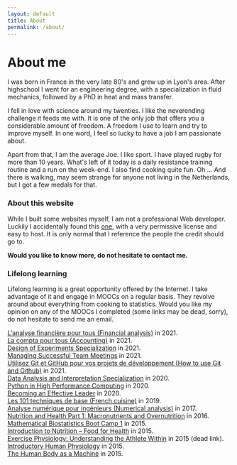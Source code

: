 ```yaml
---
layout: default
title: About
permalink: /about/
---
```



# About me

I was born in France in the very late 80's and grew up in Lyon's area. After
highschool I went for an engineering degree, with a specialization in fluid 
mechanics, followed by a PhD in heat and mass transfer. 

I fell in love with science around my twenties. I like the 
neverending challenge it feeds me with. It is one of the only job
that offers you a considerable amount of freedom. A freedom I use to learn and 
try to improve myself. In one word, I feel so lucky to have a job I am 
passionate about. 

Apart from that, I am the average Joe. I like sport. I have played rugby for more than
10 years. What's left of it today is a daily resistance training routine and a run 
on the week-end. I also find cooking quite fun. Oh ... And there is 
walking, may seem strange for anyone not living in the Netherlands, but I got 
a few medals for that. 

### About this website

While I built some websites myself, I am not a professional Web developer.
Luckily I accidentally found this [one](https://github.com/pauliacomi/pauliacomi.github.com),
with a very permissive license and easy to host. It is only normal that I 
reference the people the credit should go to. 

**Would you like to know more, do not hesitate to contact me.**

### Lifelong learning

Lifelong learning is a great opportunity offered by the Internet. 
I take advantage of it and engage in MOOCs on a regular basis. They revolve around 
about everything from cooking to statistics. Would you like my opinion on any of the 
MOOCs I completed (some links may be dead, sorry), do not hesitate to send me an email. 

[L'analyse financière pour tous  (Financial analysis)](https://www.fun-mooc.fr/en/cours/lanalyse-financiere-pour-tous/) in 2021. <br/>
[La compta pour tous (Accounting)](https://www.fun-mooc.fr/en/cours/la-compta-pour-tous/) in 2021. <br/>
[Design of Experiments Specialization](https://www.coursera.org/specializations/design-experiments) in 2021. <br/>
[Managing Successful Team Meetings](https://alison.com/course/business-communication-managing-successful-team-meetings-revised) in 2021. <br/>
[Utilisez Git et GitHub pour vos projets de développement (How to use Git and Github)](https://openclassrooms.com/fr/courses/5641721-utilisez-git-et-github-pour-vos-projets-de-developpement) in 2021. <br/>
[Data Analysis and Interpretation Specialization](https://www.coursera.org/specializations/data-analysis) in 2020. <br/>
[Python in High Performance Computing](https://www.futurelearn.com/courses/python-in-hpc) in 2020. <br/>
[Becoming an Effective Leader](https://www.edx.org/course/becoming-an-effective-leader) in 2020. <br/>
[Les 101 techniques de base (French cuisine)](https://mooc.afpa.fr/courses/course-v1:afpa+replay_2020+2020/about) in 2019. <br/>
[Analyse numérique pour ingénieurs (Numerical analysis)](https://courseware.epfl.ch/courses/course-v1:EPFL+analyse-numerique+2020/about) in 2017. <br/>
[Nutrition and Health Part 1: Macronutrients and Overnutrition](https://courses.edx.org/courses/course-v1:WageningenX+NUTR101x+2T2015/course/) in 2016. <br/>
[Mathematical Biostatistics Boot Camp 1](https://www.coursera.org/learn/biostatistics) in 2015. <br/>
[Introduction to Nutrition – Food for Health](https://courses.edx.org/courses/WageningenX/NUTR101x/1T2014/course/) in 2015. <br/>
[Exercise Physiology: Understanding the Athlete Within](https://www.classcentral.com/course/exphys-497) in 2015 (dead link). <br/>
[Introductory Human Physiology](https://www.coursera.org/learn/physiology) in 2015. <br/>
[The Human Body as a Machine](https://www.classcentral.com/course/open2study-the-human-body-as-a-machine-1417) in 2015. <br/>
